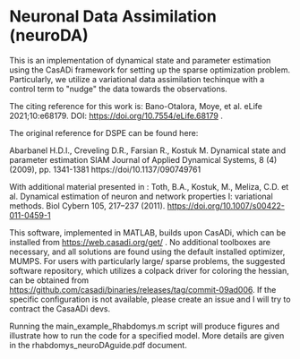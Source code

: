 # Neuronal Data Assimilation (neuroDA)
This is an implementation of dynamical state and parameter estimation using the CasADi framework for setting up the sparse optimization problem.
Particularly, we utilize a variational data assimilation techinque with a control term to "nudge" the data towards the observations. 

The citing reference for this work is: Bano-Otalora, Moye, et al. eLife 2021;10:e68179. DOI: https://doi.org/10.7554/eLife.68179 .

The original reference for DSPE can be found here:

Abarbanel H.D.I., Creveling D.R., Farsian R., Kostuk M.
Dynamical state and parameter estimation
SIAM Journal of Applied Dynamical Systems, 8 (4) (2009), pp. 1341-1381
https://doi/10.1137/090749761

With additional material presented in :
Toth, B.A., Kostuk, M., Meliza, C.D. et al. Dynamical estimation of neuron and network properties I: variational methods. Biol Cybern 105, 217–237 (2011). https://doi.org/10.1007/s00422-011-0459-1

This software, implemented in MATLAB, builds upon CasADi, which can be installed from https://web.casadi.org/get/ . No additional toolboxes are necessary, and all solutions are found using the default installed optimizer, MUMPS. For users with particularly large/ sparse problems, the suggested software repository, which utilizes a colpack driver for coloring the hessian, can be obtained from https://github.com/casadi/binaries/releases/tag/commit-09ad006. If the specific configuration is not available, please create an issue and I will try to contract the CasaADi devs. 

Running the main_example_Rhabdomys.m script will produce figures and illustrate how to run the code for a specified model. More details are given in the rhabdomys_neuroDAguide.pdf document. 
